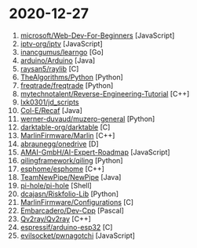# 2020-12-27

1. [microsoft/Web-Dev-For-Beginners](https://github.com/microsoft/Web-Dev-For-Beginners "24 Lessons, 12 Weeks, Get Started as a Web Developer") [JavaScript]
2. [iptv-org/iptv](https://github.com/iptv-org/iptv "Collection of 5000+ publicly available IPTV channels from all over the world") [JavaScript]
3. [inancgumus/learngo](https://github.com/inancgumus/learngo "1000+ Hand-Crafted Go Examples, Exercises, and Quizzes") [Go]
4. [arduino/Arduino](https://github.com/arduino/Arduino "open-source electronics platform") [Java]
5. [raysan5/raylib](https://github.com/raysan5/raylib "A simple and easy-to-use library to enjoy videogames programming") [C]
6. [TheAlgorithms/Python](https://github.com/TheAlgorithms/Python "All Algorithms implemented in Python") [Python]
7. [freqtrade/freqtrade](https://github.com/freqtrade/freqtrade "Free, open source crypto trading bot") [Python]
8. [mytechnotalent/Reverse-Engineering-Tutorial](https://github.com/mytechnotalent/Reverse-Engineering-Tutorial "A comprehensive reverse engineering tutorial covering x86, x64, 32-bit ARM & 64-bit ARM architectures.") [C++]
9. [lxk0301/jd_scripts](https://github.com/lxk0301/jd_scripts "基于JavaScript的京东薅羊毛工具") 
10. [Col-E/Recaf](https://github.com/Col-E/Recaf "The modern Java bytecode editor") [Java]
11. [werner-duvaud/muzero-general](https://github.com/werner-duvaud/muzero-general "MuZero") [Python]
12. [darktable-org/darktable](https://github.com/darktable-org/darktable "darktable is an open source photography workflow application and raw developer") [C]
13. [MarlinFirmware/Marlin](https://github.com/MarlinFirmware/Marlin "Marlin is an optimized firmware for RepRap 3D printers based on the Arduino platform. | Many commercial 3D printers come with Marlin installed. Check with your vendor if you need source code for your specific machine.") [C++]
14. [abraunegg/onedrive](https://github.com/abraunegg/onedrive "OneDrive Client for Linux") [D]
15. [AMAI-GmbH/AI-Expert-Roadmap](https://github.com/AMAI-GmbH/AI-Expert-Roadmap "Roadmap to becoming an Artificial Intelligence Expert in 2020") [JavaScript]
16. [qilingframework/qiling](https://github.com/qilingframework/qiling "Qiling Advanced Binary Emulation Framework") [Python]
17. [esphome/esphome](https://github.com/esphome/esphome "ESPHome is a system to control your ESP8266/ESP32 by simple yet powerful configuration files and control them remotely through Home Automation systems.") [C++]
18. [TeamNewPipe/NewPipe](https://github.com/TeamNewPipe/NewPipe "A libre lightweight streaming front-end for Android.") [Java]
19. [pi-hole/pi-hole](https://github.com/pi-hole/pi-hole "A black hole for Internet advertisements") [Shell]
20. [dcajasn/Riskfolio-Lib](https://github.com/dcajasn/Riskfolio-Lib "Riskfolio-Lib is a library for making quantitative strategic asset allocation or portfolio optimization in Python.") [Python]
21. [MarlinFirmware/Configurations](https://github.com/MarlinFirmware/Configurations "Configurations for Marlin Firmware") [C]
22. [Embarcadero/Dev-Cpp](https://github.com/Embarcadero/Dev-Cpp "A fast, portable, simple, and free C/C++ IDE") [Pascal]
23. [Qv2ray/Qv2ray](https://github.com/Qv2ray/Qv2ray "⭐ Linux / Windows / macOS 跨平台 V2Ray 客户端 | 支持 VMess / VLESS / SSR / Trojan / Trojan-Go / NaiveProxy / HTTP / HTTPS / SOCKS5 | 使用 C++ / Qt 开发 | 可拓展插件式设计 ⭐") [C++]
24. [espressif/arduino-esp32](https://github.com/espressif/arduino-esp32 "Arduino core for the ESP32") [C]
25. [evilsocket/pwnagotchi](https://github.com/evilsocket/pwnagotchi "(⌐■_■) - Deep Reinforcement Learning instrumenting bettercap for WiFi pwning.") [JavaScript]
